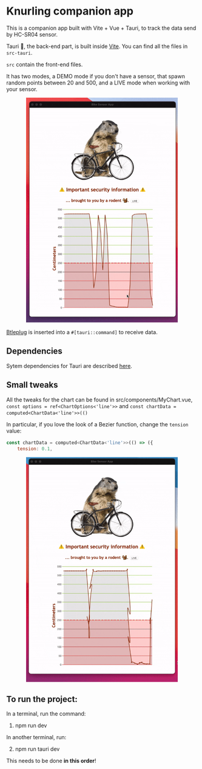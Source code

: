 # Knurling companion app

This is a companion app built with Vite + Vue + Tauri, to track the data send by HC-SR04 sensor.

Tauri 🐂, the back-end part, is built inside [Vite](https://vitejs.dev/). You can find all the files in `src-tauri`.

`src` contain the front-end files.

It has two modes, a DEMO mode if you don't have a sensor, that spawn random points between 20 and 500, and a LIVE mode when working with your sensor.


<p align="center">
    <img src=./demo_live.gif width="400"/>
</p>

[Btleplug](https://docs.rs/btleplug/0.8.0/btleplug/) is inserted into a `#[tauri::command]` to receive data. 
## Dependencies

Sytem dependencies for Tauri are described [here](https://tauri.studio/en/docs/getting-started/intro).

## Small tweaks

All the tweaks for the chart can be found in src/components/MyChart.vue, 
`const options = ref<ChartOptions<'line'>>` and `const chartData = computed<ChartData<'line'>>(()`

In particular, if you love the look of a Bezier function, change the `tension` value:

```javascript
const chartData = computed<ChartData<'line'>>(() => ({
    tension: 0.1,
```
<p align="center">
    <img src=./bezier_demo.gif width="400"/>
</p>

## To run the project:

In a terminal, run the command:
1. npm run dev

In another terminal, run:

2. npm run tauri dev

This needs to be done **in this order**!
